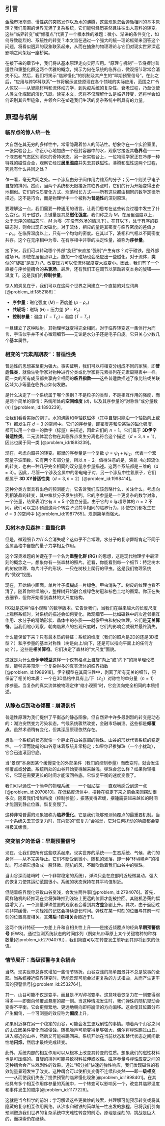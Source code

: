 ## 引言
金融市场崩溃、慢性病的突然发作以及水的沸腾，这些现象怎会遵循相同的基本原理？我们周围的世界充满了复杂系统，它们能够经历突然且往往出人意料的转变。这些“临界转变”或“倾覆点”代表了一个根本性的难题：微小、渐进的条件变化，如何导致剧烈的、系统性的转变？本文旨在通过一个强大的统一理论框架来回答这个问题，将看似迥异的现象联系起来，从而在抽象的物理理论与它们对现实世界深远影响之间架起一座桥梁。

在接下来的章节中，我们将从基本原理走向实际应用。“原理与机制”一节将探讨普适性和重整化群这两个优雅的概念，揭示为何在系统的临界点，微观细节常常会消失不见。然后，我们将揭示“临界慢化”的机制及其产生的“早期预警信号”。在此之后，“应用与跨学科联系”一节将展示这些原理在各个领域的实际应用，范围之广令人惊叹——从智能材料和流体动力学，到免疫系统的复杂性、衰老过程，乃至促使人类文化崛起的演化飞跃。读完本文，您将不仅理解什么是临界转变，还将学会如何识别其典型迹象，并领会它在塑造我们生活的复杂系统中所具有的力量。

## 原理与机制

### 临界点的惊人统一性

大自然在其无穷的多样性中，常常隐藏着惊人的简洁性。想象你在一个实验室里。一张实验台上，你正小心地加热一个密封容器中的水，观察它接近其**临界点**——一个液态和气态区别消失的奇特状态。另一张实验台上，一位物理学家正在冷却一种特殊的磁性合金，观察它经过**居里温度**并失去其铁磁性。沸腾和磁性这两个过程，究竟有什么共同之处？

乍一看，毫无共同之处。一个涉及由分子间作用力维系的分子；另一个则关乎电子自旋的排列。然而，当两个系统都无限接近其临界点时，它们的行为开始变得出奇地相似。它们的性质变化方式、涨落增长方式——所有这些都由相同的数学定律所描述。这不是巧合，而是物理学中一个被称为**普适性**的深刻原理。

要理解这一点，我们需要一种通用的语言。让我们思考在这些转变过程中发生了什么变化。对于磁铁，关键量是其总**磁化强度**，我们称之为 $M$。在居里温度以上，处于无序的顺磁态时，$M$ 为零（在没有外场的情况下）。在其以下，处于有序的铁磁态时，则会出现自发磁化。对于流体，相应的量是其密度与临界密度的差值 $\rho - \rho_c$。在临界温度以上，只有一个均匀的密度。在其以下，液相和气相以不同密度共存。这个在无序相中为零、在有序相中非零的决定性量，被称为**序参量**。

接下来，我们可以转动哪个外部“旋钮”来直接“强制”产生有序？对于磁铁，是外部磁场 $H$。即使在居里点以上，施加一个磁场也会感应出一些磁化。对于流体，类似的“旋钮”是压力 $P$。改变压力可以使流体密度变大或变小。因此，我们有了一个直接与序参量耦合的**共轭场**。最后，还有我们正在调节以驱动转变本身的旋钮——温度 $T$。这是我们的**控制参量**。

惊人的洞见在于，我们可以在这两个世界之间建立一个直接的对应词典 [@problem_id:1852186]：

-   **序参量**：磁化强度 ($M$) `↔` 密度差 ($\rho - \rho_c$)
-   **共轭场**：磁场 ($H$) `↔` 压力差 ($P - P_c$)
-   **控制参量**：温度 ($T - T_C$) `↔` 温度 ($T - T_c$)

一旦建立了这种映射，其物理学就变得完全相同。对于临界转变这一集体行为而言，宇宙似乎并不关心微观细节——无论是水分子还是电子自旋。它只关心少数几个基本属性。

### 相变的“元素周期表”：普适性类

普适性的思想甚至更为强大。事实证明，我们可以将相变分组成不同的家族，即**普适性类**，就像生物学家对物种进行分类或化学家将元素排列在元素周期表中一样。同一类的所有成员都共享完全相同的**临界指数**——这些普适数描述了像比热或关联区域大小等量在临界点如何发散。

是什么决定了一个系统属于哪个类别？不是粒子的类型，不是相互作用的强度，而是两个简单的事情：系统所处的**空间维度** ($d$)，以及其序参量的“对称性”或分量数 ($n$) [@problem_id:1893239]。

让我们看看实际的例子。水的沸腾和单轴铁磁体（其中自旋只能沿一个轴指向上或下）都发生在 $d=3$ 的空间中。它们的序参量，即密度差和沿某轴的磁化强度，都可以用一个单一的数字（标量）来描述，因此它们的 $n=1$。它们属于 **3D伊辛普适性类**。二元流体混合物在其临界点发生分离也符合这个描述（$d=3, n=1$），因此也属于同一类 [@problem_id:1893239]。

现在，考虑向超导的转变。那里的序参量是一个复数 $\psi = \psi_1 + i\psi_2$，代表一个宏观量子波函数。它有两个实部分量，所以 $n=2$。值得注意的是，液氦-4向超流体的转变，也由一种几乎完全相同的双分量序参量描述。这两个系统都是三维的（$d=3$）。因此，尽管一个涉及金属中的带电电子对，另一个涉及中性氦原子，它们都属于 **3D XY普适性类**（$d=3, n=2$）[@problem_id:1998414]。

这种分类方案具有出色的预测能力。它告诉我们应该忽略什么，关注什么。考虑向列相液晶的转变，其中棒状分子发生排列。它的序参量是一个更复杂的数学对象，一个张量，结果表明它有 $n=5$ 个独立分量。由于它的 $n$ 与超导体的 $n=2$ 不同，我们可以立即预测这两个转变*不会*共享相同的临界行为，即使它们都发生在 $d=3$ 的空间中 [@problem_id:1987765]。规则简单而强大。

### 见树木亦见森林：重整化群

但是，微观细节*为什么*会消失呢？这似乎不合常理。水分子的复杂舞蹈肯定不同于金属晶格中自旋的量子力学相互作用。

这个深奥难题的关键在于一个名为**重整化群 (RG)** 的思想，这是现代物理学中最深刻的概念之一。想象你有一张森林的照片。近看，你能看到每一个细节：特定树木的树皮纹理、每片叶子的形状、一只在树枝上爬行的甲虫。这是我们物理系统的“微观”视图。

现在，开始缩小画面。单片叶子模糊成一片绿色。甲虫消失了。树皮的纹理也看不清了。随着你继续缩小，整棵树开始融合成绿色树冠和棕色土地的图案。你正在失去细节，但你开始看到森林的大尺度结构。

RG就是这种“缩小观察”的数学版本。它告诉我们，当我们在越来越大的长度尺度上观察系统时，对系统的描述会如何变化。微观细节——比如磁铁中的次近邻相互作用、水分子的精确形状、晶体中的杂质——就像甲虫和树皮纹理。它们是**无关算符**。当我们缩小观察，朝向临界点的宏观尺度时，它们的影响会减弱并最终消失。

什么能保留下来？只有最本质的特征：系统的维度（我们的照片是2D的还是3D模型？）和序参量的基本对称性（树是向上/向下，还是可以指向平面上的任何方向？）。这些是**相关算符**。它们决定了森林的“大尺度”面貌。

这就是为什么像**伊辛模型**这样一个仅有格点上自旋“向上”或“向下”的简单理论模型，能够完美预测一个复杂得多的真实流体的临界指数 [@problem_id:1989918]。伊辛模型在其简洁性中，剥离了所有无关的细节，只保留了相关的本质：一个在3D晶格中具有上/下（$\mathbb{Z}_2$）对称性的单分量（$n=1$）序参量。当复杂的真实流体被物理定律“缩小观察”时，它会流向完全相同的本质描述。

### 从静态点到动态倾覆：崩溃剖析

普适性原理为我们提供了平衡态的静态图像。但自然界中许多最剧烈的转变是动态的：湖泊突然变为污染状态，气候系统骤然改变，金融市场崩溃。这些都是**倾覆点**。虽然术语稍有变化，但其深层原理依然存在。

想象一个系统的状态就像一个静止在山谷底部的弹珠。山谷的形状代表系统的稳定性。一个深而陡峭的山谷意味着系统非常稳定；如果你轻推弹珠（一个小扰动），它会迅速滚回谷底。

当“景观”本身因某个缓慢变化的外部条件（我们的控制参量）而改变时，就会发生倾覆点或**分岔**。系统所处的山谷开始变得越来越浅。弹珠会怎么样？如果你轻推它，它现在需要更长的时间才能滚回谷底。它恢复平衡的速度变慢了。

我们可以通过一个简单的物理系统——一个阻尼摆——直观地感受到这一点[@problem_id:2070810]。在低粘度流体中，摆锤在稳定下来之前会来回摆动很多次。随着我们增加粘度（控制参量），振荡变得迟缓，摆锤需要越来越长的时间才能回到静止位置。恢复变慢了。

这种非常普遍的现象被称为**临界慢化**。它是我们能够预测倾覆点的最重要机制。当一个系统失去其恢复力时，其内部的“恢复力”会减弱，它对任何扰动的响应都会变得极其缓慢。

### 突变前夕的低语：早期预警信号

现在，让我们把所有这些联系起来。现实世界的系统——生态系统、气候、我们的身体——从不完美静止。它们不断受到微小、随机的涨落，即一种“环境噪声”的推动。可以把它想象成一股轻微、随机的风，不断吹动着我们山谷中的弹珠。

当山谷深而陡峭时（一个非常稳定的系统），弹珠只会在底部附近轻微晃动，强大的恢复力使其运动范围很小。系统的状态保持在其平均值附近。

但随着临界慢化导致山谷变浅，会发生两件事[@problem_id:2794076]。首先，同样随机的轻推现在会将弹珠推到浅坡上更远的位置才能被拉回。其随机游荡的幅度增大了。一个测量弹珠位置的观察者会看到其**方差**急剧上升。其次，由于返回过程非常缓慢，一次轻推的记忆会持续更长时间。弹珠在某一时刻的位置与其前一时刻的位置高度相关。其**滞后-1自相关**会趋近于1。

这两个统计特征——方差上升和自相关性上升——是接近倾覆点的经典**早期预警信号** (EWS)。通过监测系统状态的时间序列（例如热带草原上某个关键物种的种群数量[@problem_id:2794076]），我们简直可以在转变发生前听到其即将到来的低语。

### 情节展开：高级预警与复杂耦合

当然，现实世界总喜欢增加一些情节转折。山谷变浅的简单图景并不总是故事的全部。当系统接近临界转变时，势能景观可能会以更复杂的方式扭曲，从而产生更丰富的预警信号[@problem_id:2532764]。

其一，山谷可能不仅是变平，而且是*不对称地*变平。这意味着恢复力在一侧变得弱得多——即面向倾覆点悬崖的那一侧。当这种情况发生时，我们弹珠的随机晃动会变得不平衡。它会更频繁地、更远地朝向即将崩溃的方向偏移。这会使其位置分布产生偏倚，一个可测量的效应称为**偏度**上升。

如果附近存在另一个稳定的山谷，可能会发生更戏剧性的事情。随着两个山谷之间的山丘因条件变化而被侵蚀，随机噪声可能变得足够强大，偶尔将弹珠踢过山丘，进入邻近的山谷，然后又可能被踢回来。系统开始在当前状态和替代状态之间间歇性地**闪烁**，然后才最终完成转变。

此外，系统内部的相互作用可以从根本上改变其转变的性质。想象我们的磁性材料也是可压缩的。自旋的排列可能导致材料拉伸或收缩。磁序参量与弹性应变之间的这种耦合会产生戏剧性的效果。通过“积分掉”快速的弹性响应，我们发现磁性的有效能量景观发生了改变。这种耦合可以使相变变得不连续和突然——即**一级相变**——从而使我们失去了提供预警的临界慢化现象[@problem_id:1998401]。在其他具有多个相互作用序参量的系统中，一个转变可以影响另一个，改变其临界温度和事件发生的顺序[@problem_id:1177228]。

这就是当今科学的前沿：学习解读这些更微妙的线索，并理解可能预示转变或将其隐藏的复杂相互作用网络。从沸水和磁铁的简单统一性出发的旅程，已将我们引向预测塑造我们世界的复杂系统中灾难性转变的前沿。原理是深刻的，挑战是巨大的，而探索仍在继续。

